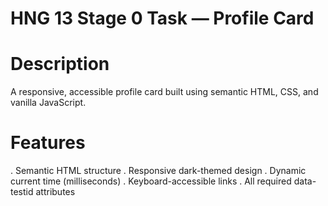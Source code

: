 # HNG 13 Stage 0 Task — Profile Card

# Description

A responsive, accessible profile card built using semantic HTML, CSS, and vanilla JavaScript.

# Features
. Semantic HTML structure
. Responsive dark-themed design
. Dynamic current time (milliseconds)
. Keyboard-accessible links
. All required data-testid attributes
